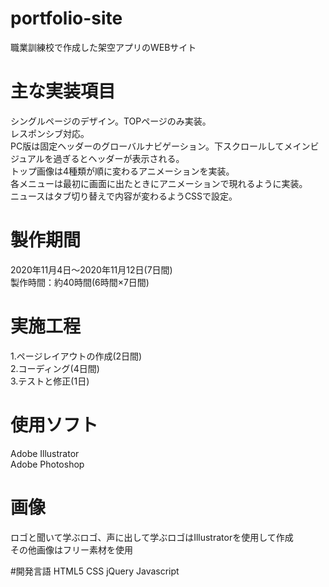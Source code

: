 # portfolio-site
職業訓練校で作成した架空アプリのWEBサイト<br>

# 主な実装項目
シングルページのデザイン。TOPページのみ実装。<br>
レスポンシブ対応。<br>
PC版は固定ヘッダーのグローバルナビゲーション。下スクロールしてメインビジュアルを過ぎるとヘッダーが表示される。<br>
トップ画像は4種類が順に変わるアニメーションを実装。<br>
各メニューは最初に画面に出たときにアニメーションで現れるように実装。<br>
ニュースはタブ切り替えで内容が変わるようCSSで設定。<br>

# 製作期間
2020年11月4日～2020年11月12日(7日間)<br>
製作時間：約40時間(6時間×7日間)<br>

# 実施工程
1.ページレイアウトの作成(2日間)<br>
2.コーディング(4日間)<br>
3.テストと修正(1日)<br>

# 使用ソフト
Adobe Illustrator<br>
Adobe Photoshop<br>

# 画像
ロゴと聞いて学ぶロゴ、声に出して学ぶロゴはIllustratorを使用して作成<br>
その他画像はフリー素材を使用<br>

#開発言語
HTML5 CSS jQuery Javascript<br>
